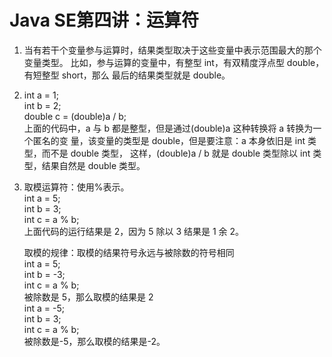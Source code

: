 # Java SE第四讲：运算符
1. 当有若干个变量参与运算时，结果类型取决于这些变量中表示范围最大的那个变量类型。
   比如，参与运算的变量中，有整型 int，有双精度浮点型 double，有短整型 short，那么
   最后的结果类型就是 double。


2. int a = 1;    
   int b = 2;     
   double c = (double)a / b;     
   上面的代码中，a 与 b 都是整型，但是通过(double)a 这种转换将 a 转换为一个匿名的变
   量，该变量的类型是 double，但是要注意：a 本身依旧是 int 类型，而不是 double 类型，
   这样，(double)a / b 就是 double 类型除以 int 类型，结果自然是 double 类型。


3. 取模运算符：使用%表示。   
   int a = 5;    
   int b = 3;   
   int c = a % b;       
   上面代码的运行结果是 2，因为 5 除以 3 结果是 1 余 2。

   取模的规律：取模的结果符号永远与被除数的符号相同        
   int a = 5;        
   int b = -3;       
   int c = a % b;        
   被除数是 5，那么取模的结果是 2       
   int a = -5;       
   int b = 3;       
   int c = a % b;       
   被除数是-5，那么取模的结果是-2。     


